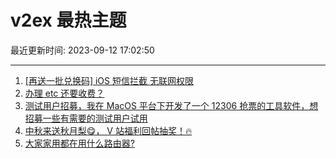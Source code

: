 # v2ex 最热主题

最近更新时间: 2023-09-12 17:02:50

--- 
1. [[再送一批兑换码] iOS 短信拦截 无联网权限](https://www.v2ex.com/t/972892) 
2. [办理 etc 还要收费？](https://www.v2ex.com/t/972910) 
3. [测试用户招募，我在 MacOS 平台下开发了一个 12306 抢票的工具软件，想招募一些有需要的测试用户试用](https://www.v2ex.com/t/972941) 
4. [中秋来送秋月梨😋， V 站福利回帖抽奖！🔥](https://www.v2ex.com/t/972945) 
5. [大家家用都在用什么路由器?](https://www.v2ex.com/t/972992) 
